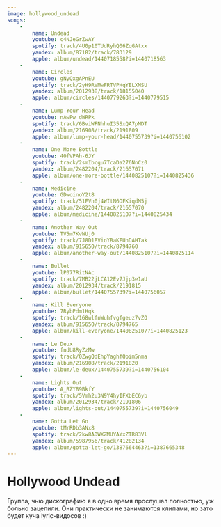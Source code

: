 ```yaml
---
image: hollywood_undead
songs:
    -
        name: Undead
        youtube: c4NJeGrZwAY
        spotify: track/4U0p10TUdRyhQ06ZqGAtxx
        yandex: album/87182/track/783129
        apple: album/undead/1440718558?i=1440718563
    -
        name: Circles
        youtube: gNyQxgAPnEU
        spotify: track/2yH9RVMwFRTVPHqYELXMSU
        yandex: album/2012938/track/18155040
        apple: album/circles/1440779263?i=1440779515
    -
        name: Lump Your Head
        youtube: nAwPw_dWRPk
        spotify: track/6BviWFNhhuI35SxQA7pMDT
        yandex: album/216908/track/2191809
        apple: album/lump-your-head/1440755739?i=1440756102
    -
        name: One More Bottle
        youtube: 40fVPAh-6JY
        spotify: track/2smIbcgu7TcaDa276NnCz0
        yandex: album/2482204/track/21657071
        apple: album/one-more-bottle/1440825107?i=1440825436
    -
        name: Medicine
        youtube: GDwoinoY2t8
        spotify: track/51FVn0j4WItN6OFKiqdM5j
        yandex: album/2482204/track/21657070
        apple: album/medicine/1440825107?i=1440825434
    -
        name: Another Way Out
        youtube: TV5m7KvWUj0
        spotify: track/7J8D1BVioYBaKFUnDAHTak
        yandex: album/915650/track/8794760
        apple: album/another-way-out/1440825107?i=1440825114
    -
        name: Bullet
        youtube: lP077RitNAc
        spotify: track/7MB22jLCA12Ev7Jjp3e1aU
        yandex: album/2012934/track/2191815
        apple: album/bullet/1440755739?i=1440756057
    -
        name: Kill Everyone
        youtube: 7RybPdm1Hqk
        spotify: track/168wlfnWuhfvgfgeuz7vZO
        yandex: album/915650/track/8794765
        apple: album/kill-everyone/1440825107?i=1440825123
    -
        name: Le Deux
        youtube: fndU8RyZzMw
        spotify: track/0ZwgQdEhpYaghfQbim5nma
        yandex: album/216908/track/2191820
        apple: album/le-deux/1440755739?i=1440756104
    -
        name: Lights Out
        youtube: A_RZY89BkfY
        spotify: track/5Vmh2u3N9Y4hyIFXbEC6yb
        yandex: album/2012934/track/2191806
        apple: album/lights-out/1440755739?i=1440756049
    -
        name: Gotta Let Go
        youtube: tMrRDb3ANx8
        spotify: track/2kw8ADWXZMUYAYxZTR83Vl
        yandex: album/5987956/track/41282134
        apple: album/gotta-let-go/1387664463?i=1387665348
---
```

# Hollywood Undead

Группа, чью дискографию я в одно время прослушал полностью, уж
больно зацепили. Они практически не занимаются клипами, но зато
будет куча lyric-видосов :)